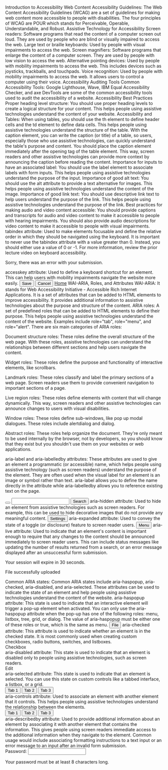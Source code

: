 <!-- @format -->

Introduction to Accessibility
Web Content Accessibility Guidelines: The Web Content Accessibility Guidelines (WCAG) are a set of guidelines for making web content more accessible to people with disabilities. The four principles of WCAG are POUR which stands for Perceivable, Operable, Understandable, and Robust.
Assistive Technology for Accessibility
Screen readers: Software programs that read the content of a computer screen out loud. They are used by people who are blind or visually impaired to access the web.
Large text or braille keyboards: Used by people with visual impairments to access the web.
Screen magnifiers: Software programs that enlarge the content of a computer screen. They are used by people with low vision to access the web.
Alternative pointing devices: Used by people with mobility impairments to access the web. This includes devices such as joysticks, trackballs, and touchpads.
Voice recognition: Used by people with mobility impairments to access the web. It allows users to control a computer using their voice.
Accessibility Auditing Tools
Common Accessibility Tools: Google Lighthouse, Wave, IBM Equal Accessibility Checker, and axe DevTools are some of the common accessibility tools used to audit the accessibility of a website.
Accessibility Best Practices
Proper heading level structure: You should use proper heading levels to create a logical structure for your content. This helps people using assistive technologies understand the content of your website.
Accessibility and Tables: When using tables, you should use the th element to define header cells and the td element to define data cells. This helps people using assistive technologies understand the structure of the table. With the caption element, you can write the caption (or title) of a table, so users, especially those who use assistive technologies, can quickly understand the table's purpose and content. You should place the caption element immediately after the opening tag of the table element. This way, screen readers and other assistive technologies can provide more context by announcing the caption before reading the content.
Importance for inputs to have an associated label: You should use the label element to associate labels with form inputs. This helps people using assistive technologies understand the purpose of the input.
Importance of good alt text: You should use the alt attribute to provide a text alternative for images. This helps people using assistive technologies understand the content of the image.
Importance of good link text: You should use descriptive link text to help users understand the purpose of the link. This helps people using assistive technologies understand the purpose of the link.
Best practices for making audio and video content accessible: You should provide captions and transcripts for audio and video content to make it accessible to people with hearing impairments. You should also provide audio descriptions for video content to make it accessible to people with visual impairments.
tabindex attribute: Used to make elements focusable and define the relative order in which they should be navigated using the keyboard. It is important to never use the tabindex attribute with a value greater than 0. Instead, you should either use a value of 0 or -1. For more information, review the prior lecture video on keyboard accessibility.

<p tabindex="-1">Sorry, there was an error with your submission.</p>
accesskey attribute: Used to define a keyboard shortcut for an element. This can help users with mobility impairments navigate the website more easily.
<button accesskey="s">Save</button>
<button accesskey="c">Cancel</button>
<a href="index.html" accesskey="h">Home</a>
WAI-ARIA, Roles, and Attributes
WAI-ARIA: It stands for Web Accessibility Initiative - Accessible Rich Internet Applications. It is a set of attributes that can be added to HTML elements to improve accessibility. It provides additional information to assistive technologies about the purpose and structure of the content.
ARIA roles: A set of predefined roles that can be added to HTML elements to define their purpose. This helps people using assistive technologies understand the content of the website. Examples include role="tab", role="menu", and role="alert".
There are six main categories of ARIA roles:

Document structure roles: These roles define the overall structure of the web page. With these roles, assistive technologies can understand the relationships between different sections and help users navigate the content.

Widget roles: These roles define the purpose and functionality of interactive elements, like scrollbars.

Landmark roles: These roles classify and label the primary sections of a web page. Screen readers use them to provide convenient navigation to important sections of a page.

Live region roles: These roles define elements with content that will change dynamically. This way, screen readers and other assistive technologies can announce changes to users with visual disabilities.

Window roles: These roles define sub-windows, like pop up modal dialogues. These roles include alertdialog and dialog.

Abstract roles: These roles help organize the document. They're only meant to be used internally by the browser, not by developers, so you should know that they exist but you shouldn't use them on your websites or web applications.

aria-label and aria-labelledby attributes: These attributes are used to give an element a programmatic (or accessible) name, which helps people using assistive technology (such as screen readers) understand the purpose of the element. They are often used when the visual label for an element is an image or symbol rather than text. aria-label allows you to define the name directly in the attribute while aria-labelledby allows you to reference existing text on the page.

<button aria-label="Search">
    <i class="fas fa-search"></i>
</button>
<input type="text" aria-labelledby="search-btn">
<button type="button" id="search-btn">Search</button>
aria-hidden attribute: Used to hide an element from assistive technologies such as screen readers. For example, this can be used to hide decorative images that do not provide any meaningful content.
<button>
    <i class="fa-solid fa-gear" aria-hidden="true"></i>
    <span class="label">Settings</span>
</button>
aria-expanded attribute: Used to convey the state of a toggle (or disclosure) feature to screen reader users.
<button aria-expanded="true">Menu</button>
aria-live attribute: Used to indicate that an element's content is important enough to require that any changes to the content should be announced immediately to screen reader users. This can include status messages like updating the number of results returned from a search, or an error message displayed after an unsuccessful form submission.
<div aria-live="assertive">
    <p>Your session will expire in 30 seconds.</p>
</div>
<div aria-live="polite">
    <p>File successfully uploaded</p>
</div>
Common ARIA states: Common ARIA states include aria-haspopup, aria-checked, aria-disabled, and aria-selected. These attributes can be used to indicate the state of an element and help people using assistive technologies understand the content of the website.
aria-haspopup attribute: This state is used to indicate that an interactive element will trigger a pop-up element when activated. You can only use the aria-haspopup attribute when the pop-up has one of the following roles: menu, listbox, tree, grid, or dialog. The value of aria-haspopup must be either one of these roles or true, which is the same as menu.
<button id="menubutton" aria-haspopup="menu" aria-controls="filemenu" aria-expanded="false">File</button>
<ul id="filemenu" role="menu" aria-labelledby="menubutton" hidden>
  <li role="menuitem" tabindex="-1">Open</li>
  <li role="menuitem" tabindex="-1">New</li>
  <li role="menuitem" tabindex="-1">Save</li>
  <li role="menuitem" tabindex="-1">Delete</li>
</ul>
aria-checked attribute: This attribute is used to indicate whether an element is in the checked state. It is most commonly used when creating custom checkboxes, radio buttons, switches, and listboxes.
<div role="checkbox" aria-checked="true" tabindex="0">Checkbox</div>
aria-disabled attribute: This state is used to indicate that an element is disabled only to people using assistive technologies, such as screen readers.
<div role="button" tabindex="-1" aria-disabled="true">Edit</div>
aria-selected attribute: This state is used to indicate that an element is selected. You can use this state on custom controls like a tabbed interface, a listbox, or a grid.
<div role="tablist">
    <button role="tab" aria-selected="true">Tab 1</button>
    <button role="tab" aria-selected="false">Tab 2</button>
    <button role="tab" aria-selected="false">Tab 3</button>
</div>
aria-controls attribute: Used to associate an element with another element that it controls. This helps people using assistive technologies understand the relationship between the elements.
<div role="tablist">
    <button role="tab" id="tab1" aria-controls="section1" aria-selected="true">
        Tab 1
    </button>
    <button role="tab" id="tab2" aria-controls="section2" aria-selected="false">
        Tab 2
    </button>
    <button role="tab" id="tab3" aria-controls="section3" aria-selected="false">
        Tab 3
    </button>
</div>
aria-describedby attribute: Used to provide additional information about an element by associating it with another element that contains the information. This gives people using screen readers immediate access to the additional information when they navigate to the element. Common usage would include associating formatting instructions to a text input or an error message to an input after an invalid form submission.
<form>
    <label for="password">Password:</label>
    <input type="password" id="password" aria-describedby="password-help" />
    <p id="password-help">Your password must be at least 8 characters long.</p>
</form>
